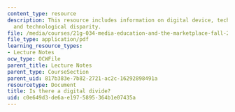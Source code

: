 ```yaml
---
content_type: resource
description: This resource includes information on digital device, technology of USA,
  and technological disparity.
file: /media/courses/21g-034-media-education-and-the-marketplace-fall-2005/c0e649d3de6ae1975895364b1e07435a_MIT21G_034F05_bridginanyth.pdf
file_type: application/pdf
learning_resource_types:
- Lecture Notes
ocw_type: OCWFile
parent_title: Lecture Notes
parent_type: CourseSection
parent_uid: 817b383e-7b82-2721-ac2c-16292898491a
resourcetype: Document
title: Is there a digital divide?
uid: c0e649d3-de6a-e197-5895-364b1e07435a
---
```


